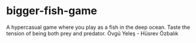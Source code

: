# bigger-fish-game
A hypercasual game where you play as a fish in the deep ocean. Taste the tension of being both prey and predator.
Övgü Yeleş - Hüsrev Özbalık
